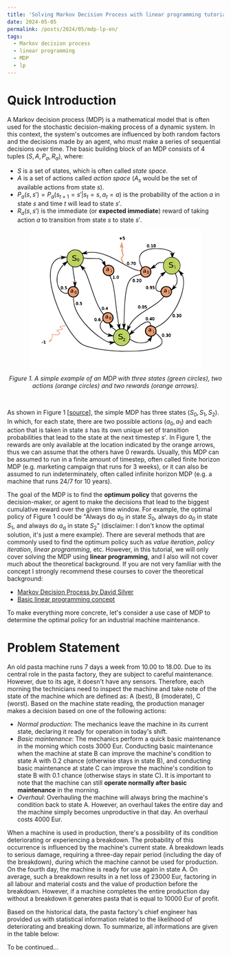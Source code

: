 ```yaml
---
title: 'Solving Markov Decision Process with linear programming tutorial'
date: 2024-05-05
permalink: /posts/2024/05/mdp-lp-en/
tags:
  - Markov decision process
  - linear programming
  - MDP
  - lp
---
```


# Quick Introduction

A Markov decision process (MDP) is a mathematical model that is often used for the stochastic decision-making process of a dynamic system. In this context, the system's outcomes are influenced by both random factors and the decisions made by an agent, who must make a series of sequential decisions over time. The basic building block of an MDP consists of 4 tuples $(S, A, P_a, R_a)$, where:
* $S$ is a set of states, which is often called *state space*.
* $A$ is a set of actions called *action space* ($A_s$ would be the set of available actions from state $s$).
* $P_a(s,s') = P_a(s_{t+1} = s'|s_t=s, a_t=a)$ is the probability of the action $a$ in state $s$ and time $t$ will lead to state $s'$.
* $R_a(s,s')$ is the immediate (or **expected immediate**) reward of taking action $a$ to transition from state $s$ to state $s'$.

<p align="center">
  <img width="400" src='/images/mdp_tut/simple_mdp.png' class="center">
</p>
<p align="center">
  <em>Figure 1. A simple example of an MDP with three states (green circles), two actions (orange circles) and two rewards (orange arrows). </em>
</p>
<br/> 

As shown in Figure 1 [[source](https://upload.wikimedia.org/wikipedia/commons/thumb/a/ad/Markov_Decision_Process.svg/800px-Markov_Decision_Process.svg.png)], the simple MDP has three states ($S_0, S_1, S_2$). In which, for each state, there are two possible actions ($a_0,a_1$) and each action that is taken in state $s$ has its own unique set of transition probabilities that lead to the state at the next timestep $s'$. In Figure 1, the rewards are only available at the location indicated by the orange arrows, thus we can assume that the others have 0 rewards. Usually, this MDP can be assumed to run in a finite amount of timestep, often called finite horizon MDP (e.g. marketing campaign that runs for 3 weeks), or it can also be assumed to run indeterminately, often called infinite horizon MDP (e.g. a machine that runs 24/7 for 10 years).

The goal of the MDP is to find the **optimum policy** that governs the decision-maker, or agent to make the decisions that lead to the biggest cumulative reward over the given time window. For example, the optimal policy of Figure 1 could be "Always do $a_0$ in state $S_0$, always do $a_0$ in state $S_1$, and always do $a_a$ in state $S_2$" (disclaimer: I don't know the optimal solution, it's just a mere example). There are several methods that are commonly used to find the optimum policy such as *value iteration*, *policy iteration*, *linear programming*, etc. However, in this tutorial, we will only cover solving the MDP using **linear programming**, and I also will not cover much about the theoretical background. If you are not very familiar with the concept I strongly recommend these courses to cover the theoretical background:
* [Markov Decision Process by David Silver](https://www.youtube.com/watch?v=lfHX2hHRMVQ)
* [Basic linear programming concept](https://www.youtube.com/watch?v=Bzzqx1F23a8)

To make everything more concrete, let's consider a use case of MDP to determine the optimal policy for an industrial machine maintenance.

# Problem Statement

An old pasta machine runs 7 days a week from 10.00 to 18.00. Due to its central role in the pasta factory, they are subject to careful maintenance. However, due to its age, it doesn't have any sensors. Therefore, each morning the technicians need to inspect the machine and take note of the state of the machine which are defined as: A (best), B (moderate), C (worst). Based on the machine state reading, the production manager makes a decision based on one of the following actions:
* *Normal production*: The mechanics leave the machine in its current state, declaring it ready for operation in today's shift.
* *Basic maintenance*: The mechanics perform a quick basic maintenance in the morning which costs 3000 Eur. Conducting basic maintenance when the machine at state B can improve the machine's condition to state A with $0.2$ chance (otherwise stays in state B), and conducting basic maintenance at state C can improve the machine's condition to state B with $0.1$ chance (otherwise stays in state C). It is important to note that the machine can still **operate normally after basic maintenance** in the morning.
* *Overhaul*: Overhauling the machine will always bring the machine's condition back to state A. However, an overhaul takes the entire day and the machine simply becomes unproductive in that day. An overhaul costs 4000 Eur.

When a machine is used in production, there's a possibility of its condition deteriorating or experiencing a breakdown. The probability of this occurrence is influenced by the machine's current state. A breakdown leads to serious damage, requiring a three-day repair period (including the day of the breakdown), during which the machine cannot be used for production. On the fourth day, the machine is ready for use again in state A. On average, such a breakdown results in a net loss of 23000 Eur, factoring in all labour and material costs and the value of production before the breakdown. However, if a machine completes the entire production day without a breakdown it generates pasta that is equal to 10000 Eur of profit.

Based on the historical data, the pasta factory's chief engineer has provided us with statistical information related to the likelihood of deteriorating and breaking down. To summarize, all informations are given in the table below:

To be continued...
